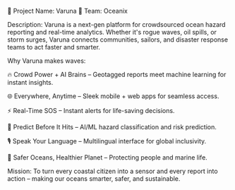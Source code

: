 🌊 Project Name: Varuna
🚀 Team: Oceanix

Description:
Varuna is a next-gen platform for crowdsourced ocean hazard reporting and real-time analytics. Whether it's rogue waves, oil spills, or storm surges, Varuna connects communities, sailors, and disaster response teams to act faster and smarter.

Why Varuna makes waves:

🔥 Crowd Power + AI Brains – Geotagged reports meet machine learning for instant insights.

🌐 Everywhere, Anytime – Sleek mobile + web apps for seamless access.

⚡ Real-Time SOS – Instant alerts for life-saving decisions.

🧠 Predict Before It Hits – AI/ML hazard classification and risk prediction.

🎙️ Speak Your Language – Multilingual interface for global inclusivity.

🌱 Safer Oceans, Healthier Planet – Protecting people and marine life.

Mission:
To turn every coastal citizen into a sensor and every report into action – making our oceans smarter, safer, and sustainable.
